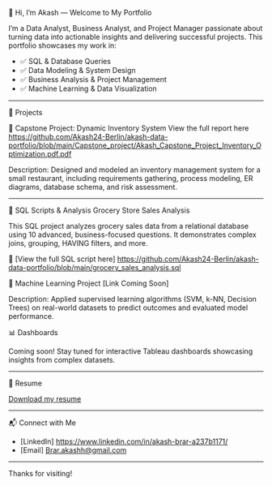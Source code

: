 👋 Hi, I’m Akash — Welcome to My Portfolio

I’m a Data Analyst, Business Analyst, and Project Manager passionate about turning data into actionable insights and delivering successful projects. This portfolio showcases my work in:

- ✅ SQL & Database Queries
- ✅ Data Modeling & System Design
- ✅ Business Analysis & Project Management
- ✅ Machine Learning & Data Visualization

---

📂 Projects

📌 Capstone Project: Dynamic Inventory System
View the full report here 
https://github.com/Akash24-Berlin/akash-data-portfolio/blob/main/Capstone_project/Akash_Capstone_Project_Inventory_Optimization.pdf.pdf

Description: Designed and modeled an inventory management system for a small restaurant, including requirements gathering, process modeling, ER diagrams, database schema, and risk assessment.

---

📌 SQL Scripts & Analysis
Grocery Store Sales Analysis

This SQL project analyzes grocery sales data from a relational database using 10 advanced, business-focused questions. It demonstrates complex joins, grouping, HAVING filters, and more.

📄 [View the full SQL script here]
https://github.com/Akash24-Berlin/akash-data-portfolio/blob/main/grocery_sales_analysis.sql


📌 Machine Learning Project
[Link Coming Soon]

Description: Applied supervised learning algorithms (SVM, k-NN, Decision Trees) on real-world datasets to predict outcomes and evaluated model performance.


📊 Dashboards

Coming soon! Stay tuned for interactive Tableau dashboards showcasing insights from complex datasets.

---

📄 Resume

[Download my resume](https://github.com/Akash24-Berlin/akash-data-portfolio/blob/main/Akash%20Brar%20Resume%20Berlin.pdf)

---

📬 Connect with Me

- [LinkedIn] https://www.linkedin.com/in/akash-brar-a237b1171/ 
- [Email] Brar.akashh@gmail.com

---

Thanks for visiting!
